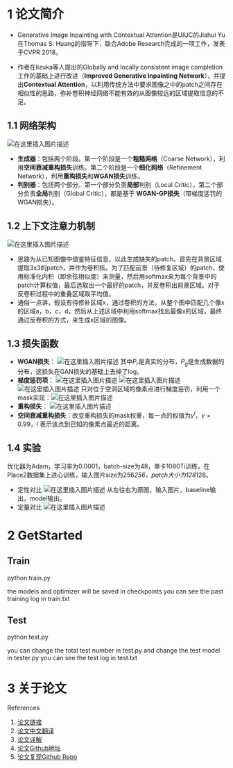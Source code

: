 # 1 论文简介
- Generative Image Inpainting with Contextual Attention是UIUC的Jiahui Yu在Thomas S. Huang的指导下，联合Adobe Research完成的一项工作，发表于CVPR 2018。

- 作者在Iizuka等人提出的Globally and locally consistent image completion工作的基础上进行改进（**Improved Generative Inpainting Network**），并提出**Contextual Attention**，以利用传统方法中要求图像之中的patch之间存在相似性的思路，弥补卷积神经网络不能有效的从图像较远的区域提取信息的不足。

## 1.1 网络架构
![在这里插入图片描述](https://img-blog.csdnimg.cn/783af11e866e4b12847071cf72a7014f.png?x-oss-process=image,size_20,color_FFFFFF,t_70,g_se,x_16)
- **生成器**：包括两个阶段。第一个阶段是一个**粗糙网络**（Coarse Network），利用**空间衰减重构损失**训练。第二个阶段是一个**细化网络**（Refinement Network），利用**重构损失**和**WGAN损失**训练。
- **判别器**：包括两个部分。第一个部分负责**局部**判别（Local Critic），第二个部分负责**全局**判别（Global Critic），都是基于 **WGAN-GP损失**（带梯度惩罚的WGAN损失）。

## 1.2 **上下文注意力机制**
![在这里插入图片描述](https://img-blog.csdnimg.cn/30a39cb95d2f4aaab4ecead17ad64ef8.png?x-oss-process=image,size_20,color_FFFFFF,t_70,g_se,x_16)
- 思路为从已知图像中借鉴特征信息，以此生成缺失的patch。首先在背景区域提取3x3的patch，并作为卷积核。为了匹配前景（待修复区域）的patch，使用标准化内积（即余弦相似度）来测量，然后用softmax来为每个背景中的patch计算权值，最后选取出一个最好的patch，并反卷积出前景区域。对于反卷积过程中的重叠区域取平均值。
- 通俗一点讲，假设有待修补区域x，通过卷积的方法，从整个图中匹配几个像x的区域a，b，c，d，然后从上述区域中利用softmax找出最像x的区域，最终通过反卷积的方式，来生成x区域的图像。

## 1.3 损失函数
- **WGAN损失**：
![在这里插入图片描述](https://img-blog.csdnimg.cn/3e06672629a44042b431f9d673b94bbe.png)
其中$P_r$是真实的分布，$P_g$是生成数据的分布，这损失在GAN损失的基础上去掉了log。
- **梯度惩罚项**：
![在这里插入图片描述](https://img-blog.csdnimg.cn/b3a3e0df6e034735815591a737fdc5b7.png)
![在这里插入图片描述](https://img-blog.csdnimg.cn/1d986227bbfd43a3912d6fbc70ee96ad.png)
![在这里插入图片描述](https://img-blog.csdnimg.cn/8a1b2948b8cc495590f1e92a6b9ea7c8.png)
只对位于空洞区域的像素点进行梯度惩罚，利用一个mask实现：![在这里插入图片描述](https://img-blog.csdnimg.cn/1b9342660f7e48989949c50f1d4fb269.png)
- **重构损失**：
![在这里插入图片描述](https://img-blog.csdnimg.cn/ac0f2a63d8ca4114a429448b28d5e8d5.png)
- **空间衰减重构损失**：改变重构损失的mask权重，每一点的权值为$\gamma^{l}$，$\gamma = 0.99$，$l$ 表示该点到已知的像素点最近的距离。

## 1.4 实验
优化器为Adam，学习率为0.0001，batch-size为48，单卡1080Ti训练，在Place2数据集上进心训练，输入图片size为256*256，patch大小为128*128。

- 定性对比
![在这里插入图片描述](https://img-blog.csdnimg.cn/afd3419726494ab889d1133680430f45.png?x-oss-process=image,size_20,color_FFFFFF,t_70,g_se,x_16)
从左往右为原图，输入图片，baseline输出，model输出。
- 定量对比
![在这里插入图片描述](https://img-blog.csdnimg.cn/d137a08b93824db987dcdb7248076a7b.png?x-oss-process=image,size_20,color_FFFFFF,t_70,g_se,x_16)
# 2 GetStarted
## Train

python train.py

the models and optimizer will be saved in checkpoints
you can see the past training log in train.txt

## Test

python test.py

you can change the total test number in test.py
and change the test model in tester.py
you can see the test log in test.txt

# 3 关于论文
References
1. [论文链接](https://paperswithcode.com/paper/generative-image-inpainting-with-contextual)
2. [论文中文翻译](http://www.gwylab.com/pdf/image-inpainting_chs.pdf)
3. [论文详解](https://www.cnblogs.com/bingmang/p/10000992.html)
4. [论文Github地址](https://github.com/DAA233/generative-inpainting-pytorch)
5. [论文复现Github Repo](https://github.com/JennyVanessa/Paddle-GI)
